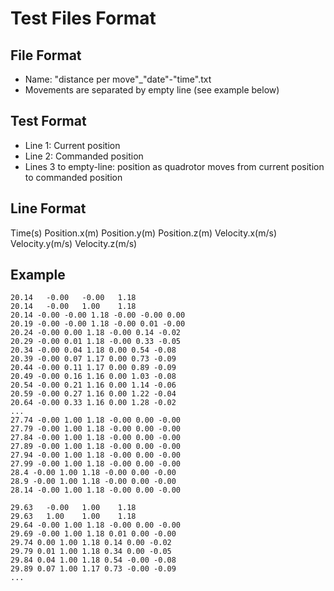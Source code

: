 # Test Files Format

## File Format
* Name: "distance per move"_"date"-"time".txt
* Movements are separated by empty line (see example below)


## Test Format
* Line 1: Current position
* Line 2: Commanded position
* Lines 3 to empty-line: position as quadrotor moves from current position to commanded position

## Line Format
Time(s) Position.x(m) Position.y(m) Position.z(m) Velocity.x(m/s) Velocity.y(m/s) Velocity.z(m/s)

## Example
```
20.14	-0.00	-0.00	1.18
20.14	-0.00	1.00	1.18
20.14 -0.00 -0.00 1.18 -0.00 -0.00 0.00
20.19 -0.00 -0.00 1.18 -0.00 0.01 -0.00
20.24 -0.00 0.00 1.18 -0.00 0.14 -0.02
20.29 -0.00 0.01 1.18 -0.00 0.33 -0.05
20.34 -0.00 0.04 1.18 0.00 0.54 -0.08
20.39 -0.00 0.07 1.17 0.00 0.73 -0.09
20.44 -0.00 0.11 1.17 0.00 0.89 -0.09
20.49 -0.00 0.16 1.16 0.00 1.03 -0.08
20.54 -0.00 0.21 1.16 0.00 1.14 -0.06
20.59 -0.00 0.27 1.16 0.00 1.22 -0.04
20.64 -0.00 0.33 1.16 0.00 1.28 -0.02
...
27.74 -0.00 1.00 1.18 -0.00 0.00 -0.00
27.79 -0.00 1.00 1.18 -0.00 0.00 -0.00
27.84 -0.00 1.00 1.18 -0.00 0.00 -0.00
27.89 -0.00 1.00 1.18 -0.00 0.00 -0.00
27.94 -0.00 1.00 1.18 -0.00 0.00 -0.00
27.99 -0.00 1.00 1.18 -0.00 0.00 -0.00
28.4 -0.00 1.00 1.18 -0.00 0.00 -0.00
28.9 -0.00 1.00 1.18 -0.00 0.00 -0.00
28.14 -0.00 1.00 1.18 -0.00 0.00 -0.00

29.63	-0.00	1.00	1.18
29.63	1.00	1.00	1.18
29.64 -0.00 1.00 1.18 -0.00 0.00 -0.00
29.69 -0.00 1.00 1.18 0.01 0.00 -0.00
29.74 0.00 1.00 1.18 0.14 0.00 -0.02
29.79 0.01 1.00 1.18 0.34 0.00 -0.05
29.84 0.04 1.00 1.18 0.54 -0.00 -0.08
29.89 0.07 1.00 1.17 0.73 -0.00 -0.09
...
```

